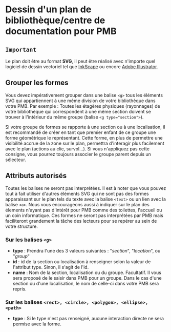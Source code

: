 # Dessin d'un plan de bibliothèque/centre de documentation pour PMB

## `Important`

Le plan doit être au format **SVG**, il peut être réalisé avec n'importe quel logiciel de dessin vectoriel tel que [InkScape](https://inkscape.org/release/inkscape-0.92.4/) ou encore [Adobe Illustrator](https://www.adobe.com/fr/products/illustrator.html).

## Grouper les formes

Vous devez impérativement grouper dans une balise `<g>` tous les éléments SVG qui appartiennent à une même division de votre bibliothèque dans votre PMB. Par exemple : Toutes les étagères physiques (rayonnages) de votre bibliothèque qui correspondent à une même section doivent se trouver à l'intérieur du même groupe (balise `<g type="section">`).

Si votre groupe de formes se rapporte à une section ou à une localisation, il est recommandé de créer en tant que premier enfant de ce groupe une forme géométrique le représentant. Cette forme, en plus de permettre une visibilité accrue de la zone sur le plan, permettra d'interagir plus facilement avec le plan (actions au clic, survol...). Si vous n'appliquez pas cette consigne, vous pourrez toujours associer le groupe parent depuis un sélecteur.

## Attributs autorisés

Toutes les balises ne seront pas interprétées. Il est à noter que vous pouvez tout à fait utiliser d'autres éléments SVG qui ne sont pas des formes apparaissant sur le plan tels du texte avec la balise `<text>` ou un lien avec la balise `<a>`. Nous vous encourageons aussi à indiquer sur le plan des élements n'ayant pas d'intérêt pour PMB comme des toilettes, l'accueil ou un coin informatique. Ces formes ne seront pas interprétées par PMB mais faciliteront grandement la tâche des lecteurs pour se repérer au sein de votre structure.

### Sur les balises `<g>`

+ **type** : Prendra l'une des 3 valeurs suivantes : "*section*", "*location*", ou "*group*"
+ **id** : id de la section ou localisation à renseigner selon la valeur de l'attribut type. Sinon, il s'agit de l'id.
+ **name** : Nom de la section, localisation ou du groupe. Facultatif. Il vous sera proposé de le saisir dans PMB pour un groupe. Dans le cas d'une section ou d'une localisation, le nom de celle-ci dans votre PMB sera repris.

### Sur les balises `<rect>, <circle>, <polygon>, <ellipse>, <path>`

+ **type** : Si le type n'est pas renseigné, aucune interaction directe ne sera permise avec la forme.